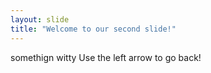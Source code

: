 ```yaml
---
layout: slide
title: "Welcome to our second slide!"
---
```

somethign witty
Use the left arrow to go back!
